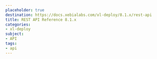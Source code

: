 ```yaml
---
placeholder: true
destination: https://docs.xebialabs.com/xl-deploy/8.1.x/rest-api
title: REST API Reference 8.1.x
categories:
- xl-deploy
subject:
- API
tags:
- api
---
```

